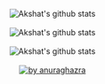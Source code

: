 <p align="center">
  <img align="center" alt="Akshat's github stats" src="https://github-readme-stats.vercel.app/api?username=nimrockdev&show_icons=true&theme=tokyonight" />
  </br>
  </br>
  <img align="center" alt="Akshat's github stats" src="https://github-readme-stats.vercel.app/api/top-langs/?username=nimrockdev&exclude_repo=portfolio,twittor,socket-chat&theme=tokyonight&layout=compact" />  

  </br>
  </br>
  
  <img align="center" alt="Akshat's github stats" src="https://github-readme-streak-stats.herokuapp.com/?user=nimrockdev&theme=tokyonight" />
  
  </br>
  </br>
  
  <a target="_blank" href="https://github.com/anuraghazra/github-readme-stats">
    <img src="https://github.com/anuraghazra/github-readme-stats" alt="by anuraghazra">
  </a>

</p>


